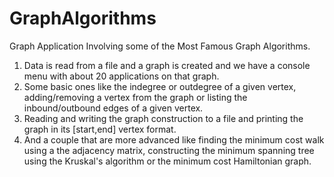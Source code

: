 # GraphAlgorithms

Graph Application Involving some of the Most Famous Graph Algorithms.

1. Data is read from a file and a graph is created and we have a console menu with about 20 applications on that graph.
2. Some basic ones like the indegree or outdegree of a given vertex, adding/removing a vertex from the graph or listing
the inbound/outbound edges of a given vertex.
3. Reading and writing the graph construction to a file and printing the graph in its [start,end] vertex format.
4. And a couple that are more advanced like finding the minimum cost walk using a the adjacency matrix,
constructing the minimum spanning tree using the Kruskal's algorithm or the minimum cost Hamiltonian graph.

